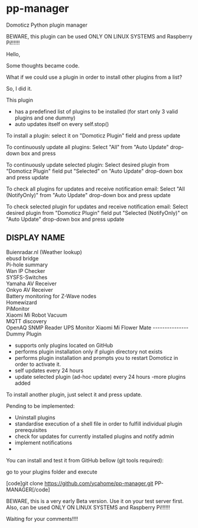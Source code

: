 # pp-manager
Domoticz Python plugin manager


BEWARE, this plugin can be used ONLY ON LINUX SYSTEMS and Raspberry Pi!!!!!!


Hello,

Some thoughts became code.

What if we could use a plugin in order to install other plugins from a list?

So, I did it.

This plugin 
- has a predefined list of plugins to be installed (for start only 3 valid plugins and one dummy)
- auto updates itself on every self.stop()

To install a plugin: select it on "Domoticz Plugin" field and press update

To continuously update all plugins: Select "All" from "Auto Update" drop-down box and press 

To continuously update selected plugin: Select desired plugin from "Domoticz Plugin" field put "Selected" on "Auto Update" drop-down box and press update

To check all plugins for updates and receive notification email: Select "All (NotifyOnly)" from "Auto Update" drop-down box and press update

To check selected plugin for updates and receive notification email: Select desired plugin from "Domoticz Plugin" field put "Selected (NotifyOnly)" on "Auto Update" drop-down box and press update




DISPLAY NAME                                     
---------------------------------------------
Buienradar.nl (Weather lookup)               
ebusd bridge                                            
Pi-hole summary                                        
Wan IP Checker                                           
SYSFS-Switches                                           
Yamaha AV Receiver                                   
Onkyo AV Receiver                                      
Battery monitoring for Z-Wave nodes           
Homewizard                                               
PiMonitor                                                   
Xiaomi Mi Robot Vacuum                        
MQTT discovery                                     
OpenAQ
SNMP Reader
UPS Monitor
Xiaomi Mi Flower Mate
---------------Dummy Plugin


- supports only plugins located on GitHub
- performs plugin installation only if plugin directory not exists
- performs plugin installation and prompts you to restart Domoticz in order to activate it.
- self updates every 24 hours
- update selected plugin (ad-hoc update) every 24 hours
 -more plugins added

To install another plugin, just select it and press update.


Pending to be implemented:
 - Uninstall plugins
 - standardise execution of a shell file in order to fulfill individual plugin prerequisites
 - check for updates for currently installed plugins and notify admin
 - implement notifications 
 - 



You can install and test it from GitHub bellow (git tools required):

go to your plugins folder
and execute 

[code]git clone https://github.com/ycahome/pp-manager.git PP-MANAGER[/code]




BEWARE, this is a very early Beta version. Use it on your test server first.
Also, can be used ONLY ON LINUX SYSTEMS and Raspberry Pi!!!!!!


Waiting for your comments!!!!
